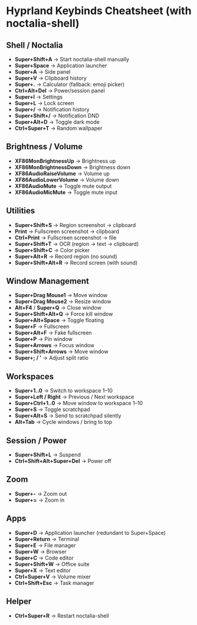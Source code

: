 # Hyprland Keybinds Cheatsheet (with noctalia-shell)

## Shell / Noctalia
- **Super+Shift+A** → Start noctalia-shell manually
- **Super+Space** → Application launcher
- **Super+A** → Side panel
- **Super+V** → Clipboard history
- **Super+.** → Calculator (fallback: emoji picker)
- **Ctrl+Alt+Del** → Power/session panel
- **Super+I** → Settings
- **Super+L** → Lock screen
- **Super+/** → Notification history
- **Super+Shift+/** → Notification DND
- **Super+Alt+D** → Toggle dark mode
- **Ctrl+Super+T** → Random wallpaper

## Brightness / Volume
- **XF86MonBrightnessUp** → Brightness up
- **XF86MonBrightnessDown** → Brightness down
- **XF86AudioRaiseVolume** → Volume up
- **XF86AudioLowerVolume** → Volume down
- **XF86AudioMute** → Toggle mute output
- **XF86AudioMicMute** → Toggle mute input

## Utilities
- **Super+Shift+S** → Region screenshot → clipboard
- **Print** → Fullscreen screenshot → clipboard
- **Ctrl+Print** → Fullscreen screenshot → file
- **Super+Shift+T** → OCR (region → text → clipboard)
- **Super+Shift+C** → Color picker
- **Super+Alt+R** → Record region (no sound)
- **Super+Shift+Alt+R** → Record screen (with sound)

## Window Management
- **Super+Drag Mouse1** → Move window
- **Super+Drag Mouse2** → Resize window
- **Alt+F4** / **Super+Q** → Close window
- **Super+Shift+Alt+Q** → Force kill window
- **Super+Alt+Space** → Toggle floating
- **Super+F** → Fullscreen
- **Super+Alt+F** → Fake fullscreen
- **Super+P** → Pin window
- **Super+Arrows** → Focus window
- **Super+Shift+Arrows** → Move window
- **Super+; / '** → Adjust split ratio

## Workspaces
- **Super+1..0** → Switch to workspace 1–10
- **Super+Left / Right** → Previous / Next workspace
- **Super+Ctrl+1..0** → Move window to workspace 1–10
- **Super+S** → Toggle scratchpad
- **Super+Alt+S** → Send to scratchpad silently
- **Alt+Tab** → Cycle windows / bring to top

## Session / Power
- **Super+Shift+L** → Suspend
- **Ctrl+Shift+Alt+Super+Del** → Power off

## Zoom
- **Super+-** → Zoom out
- **Super+=** → Zoom in

## Apps
- **Super+D** → Application launcher (redundant to Super+Space)
- **Super+Return** → Terminal
- **Super+E** → File manager
- **Super+W** → Browser
- **Super+C** → Code editor
- **Super+Shift+W** → Office suite
- **Super+X** → Text editor
- **Ctrl+Super+V** → Volume mixer
- **Ctrl+Shift+Esc** → Task manager

## Helper
- **Ctrl+Super+R** → Restart noctalia-shell

